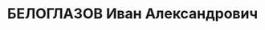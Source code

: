 ---
title: БЕЛОГЛАЗОВ Иван Александрович
description: 'род. 1900, с. Усолье, Ворошиловский р-н, Пермская обл., русский, обр:
  начальное, курсы. Род занятий: машинист паровоза ст. Усольская, прож: г. Березники,
  Пермская обл.. Арест. 24.01.1937. Приговор: 04.05.1937, обв.: терр., диверс., КРА,
  КРД - ВМН, конфискация имущества. Реабилитация - Военная коллегия ВС СССР'
---
